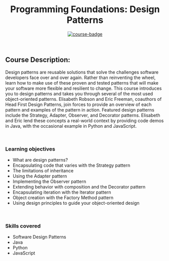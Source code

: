 <div align="center">

# Programming Foundations: Design Patterns

[![course-badge]][course-link]

</div>

<!-- badge info -->
[course-badge]:https://img.shields.io/badge/learning-Design%20Patterns-white?logo=Linkedin&labelColor=blue&style=for-the-badge
[course-link]:https://www.linkedin.com/learning/programming-foundations-design-patterns-2 "Programming Foundations: Design Patterns"

<br>

## Course Description:
Design patterns are reusable solutions that solve the challenges software developers face over and over again. Rather than reinventing the wheel, learn how to make use of these proven and tested patterns that will make your software more flexible and resilient to change. This course introduces you to design patterns and takes you through several of the most used object-oriented patterns. Elisabeth Robson and Eric Freeman, coauthors of Head First Design Patterns, join forces to provide an overview of each pattern and examples of the pattern in action. Featured design patterns include the Strategy, Adapter, Observer, and Decorator patterns. Elisabeth and Eric lend these concepts a real-world context by providing code demos in Java, with the occasional example in Python and JavaScript.

<br>

###  Learning objectives
- What are design patterns?
- Encapsulating code that varies with the Strategy pattern
- The limitations of inheritance
- Using the Adapter pattern
- Implementing the Observer pattern
- Extending behavior with composition and the Decorator pattern
- Encapsulating iteration with the Iterator pattern
- Object creation with the Factory Method pattern
- Using design principles to guide your object-oriented design

<br>

### Skills covered
- Software Design Patterns
- Java
- Python
- JavaScript